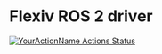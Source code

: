 # Flexiv ROS 2 driver

[![YourActionName Actions Status](https://github.com/xyyeh/flexiv_ros2/workflows/flexiv_ci/badge.svg)](https://github.com/xyyeh/flexiv_ros2/actions)
